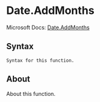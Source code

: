 ---
---

# Date.AddMonths

Microsoft Docs: [Date.AddMonths](https://docs.microsoft.com/en-us/powerquery-m/date-addmonths)

## Syntax

```
Syntax for this function.
```

## About

About this function.

